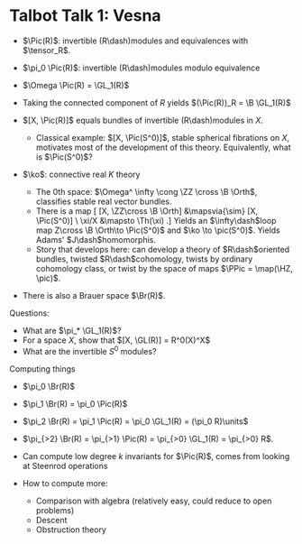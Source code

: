 # Talbot Talk 1: Vesna

- $\Pic(R)$: invertible \(R\dash\)modules and equivalences with $\tensor_R$.
- $\pi_0 \Pic(R)$: invertible \(R\dash\)modules modulo equivalence
- $\Omega \Pic(R) = \GL_1(R)$
- Taking the connected component of $R$ yields $(\Pic(R))_R = \B \GL_1(R)$
- $[X, \Pic(R)]$ equals bundles of invertible \(R\dash\)modules in $X$.
  - Classical example: $[X, \Pic(S^0)]$, stable spherical fibrations on $X$, motivates most of the development of this theory.
  Equivalently, what is $\Pic(S^0)$?
- $\ko$: connective real $K$ theory
  - The 0th space: $\Omega^ \infty \cong \ZZ \cross \B \Orth$, classifies stable real vector bundles.
  - There is a map
  \[
  [X, \ZZ\cross \B \Orth] &\mapsvia{\sim} [X, \Pic(S^0)] \\
  \xi/X &\mapsto \Th(\xi)
  .\]
  Yields an $\infty\dash$loop map Z\cross \B \Orth\to \Pic(S^0)$ and $\ko \to \pic(S^0)$.
  Yields Adams' $J\dash$homomorphis.
  - Story that develops here: can develop a theory of $R\dash$oriented bundles, twisted $R\dash$cohomology, twists by ordinary cohomology class, or twist by the space of maps $\PPic = \map(\HZ, \pic)$.

- There is also a Brauer space $\Br(R)$.


Questions:

- What are $\pi_* \GL_1(R)$?
- For a space $X$, show that $[X, \GL(R)] = R^0(X)^X$
- What are the invertible $S^0$ modules?

Computing things

- $\pi_0 \Br(R)$
- $\pi_1 \Br(R) = \pi_0 \Pic(R)$
- $\pi_2 \Br(R) = \pi_1 \Pic(R) = \pi_0 \GL_1(R) = (\pi_0 R)\units$
- $\pi_{>2} \Br(R) = \pi_{>1} \Pic(R) = \pi_{>0} \GL_1(R) = \pi_{>0} R$.

- Can compute low degree $k$ invariants for $\Pic(R)$, comes from looking at Steenrod operations
- How to compute more:
	- Comparison with algebra (relatively easy, could reduce to open problems)
	- Descent
	- Obstruction theory

